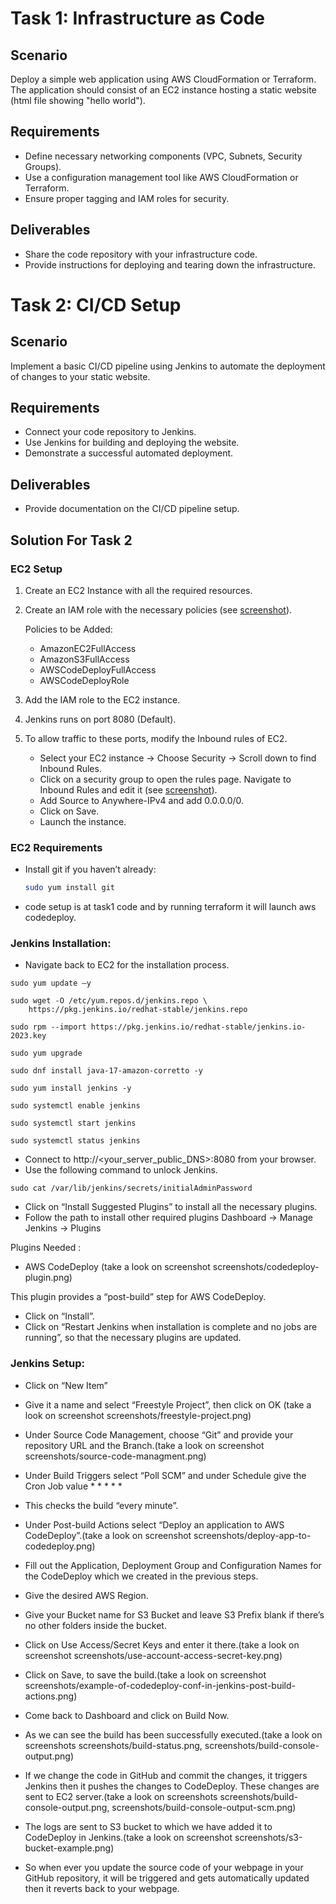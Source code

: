 # Task 1: Infrastructure as Code

## Scenario

Deploy a simple web application using AWS CloudFormation or Terraform. The application should consist of an EC2 instance hosting a static website (html file showing "hello world").

## Requirements

- Define necessary networking components (VPC, Subnets, Security Groups).
- Use a configuration management tool like AWS CloudFormation or Terraform.
- Ensure proper tagging and IAM roles for security.

## Deliverables

- Share the code repository with your infrastructure code.
- Provide instructions for deploying and tearing down the infrastructure.

# Task 2: CI/CD Setup

## Scenario

Implement a basic CI/CD pipeline using Jenkins to automate the deployment of changes to your static website.

## Requirements

- Connect your code repository to Jenkins.
- Use Jenkins for building and deploying the website.
- Demonstrate a successful automated deployment.

## Deliverables

- Provide documentation on the CI/CD pipeline setup.

## Solution For Task 2

### EC2 Setup

1. Create an EC2 Instance with all the required resources.
2. Create an IAM role with the necessary policies (see [screenshot](screenshots/iam-role-policies.png)).

   Policies to be Added:
   - AmazonEC2FullAccess
   - AmazonS3FullAccess
   - AWSCodeDeployFullAccess
   - AWSCodeDeployRole

3. Add the IAM role to the EC2 instance.
4. Jenkins runs on port 8080 (Default).
5. To allow traffic to these ports, modify the Inbound rules of EC2.
   - Select your EC2 instance -> Choose Security -> Scroll down to find Inbound Rules.
   - Click on a security group to open the rules page. Navigate to Inbound Rules and edit it (see [screenshot](screenshots/security-group-inboud-rules.png)).
   - Add Source to Anywhere-IPv4 and add 0.0.0.0/0.
   - Click on Save.
   - Launch the instance.

### EC2 Requirements

- Install git if you haven’t already:

    ```bash
    sudo yum install git
    ```

- code setup is at task1 code and by running terraform it will launch aws codedeploy.

### Jenkins Installation:
- Navigate back to EC2 for the installation process.

```
sudo yum update –y

sudo wget -O /etc/yum.repos.d/jenkins.repo \
    https://pkg.jenkins.io/redhat-stable/jenkins.repo

sudo rpm --import https://pkg.jenkins.io/redhat-stable/jenkins.io-2023.key

sudo yum upgrade

sudo dnf install java-17-amazon-corretto -y

sudo yum install jenkins -y

sudo systemctl enable jenkins

sudo systemctl start jenkins

sudo systemctl status jenkins
```

- Connect to http://<your_server_public_DNS>:8080 from your browser.
- Use the following command to unlock Jenkins.
```
sudo cat /var/lib/jenkins/secrets/initialAdminPassword

```

- Click on “Install Suggested Plugins” to install all the necessary plugins.
- Follow the path to install other required plugins
Dashboard -> Manage Jenkins -> Plugins

Plugins Needed :

- AWS CodeDeploy (take a look on screenshot screenshots/codedeploy-plugin.png)

This plugin provides a “post-build” step for AWS CodeDeploy.
- Click on “Install”.
- Click on “Restart Jenkins when installation is complete and no jobs are running”, so that the necessary plugins are updated.

### Jenkins Setup:

- Click on “New Item”
- Give it a name and select “Freestyle Project”, then click on OK (take a look on screenshot screenshots/freestyle-project.png)
- Under Source Code Management, choose “Git” and provide your repository URL and the Branch.(take a look on screenshot screenshots/source-code-managment.png)
- Under Build Triggers select “Poll SCM” and under Schedule give the Cron Job value * * * * *
- This checks the build “every minute”.
- Under Post-build Actions select “Deploy an application to AWS CodeDeploy”.(take a look on screenshot screenshots/deploy-app-to-codedeploy.png)
- Fill out the Application, Deployment Group and Configuration Names for the CodeDeploy which we created in the previous steps.
- Give the desired AWS Region.
- Give your Bucket name for S3 Bucket and leave S3 Prefix blank if there’s no other folders inside the bucket.

- Click on Use Access/Secret Keys and enter it there.(take a look on screenshot screenshots/use-account-access-secret-key.png)
- Click on Save, to save the build.(take a look on screenshot screenshots/example-of-codedeploy-conf-in-jenkins-post-build-actions.png)

- Come back to Dashboard and click on Build Now.
- As we can see the build has been successfully executed.(take a look on screenshots screenshots/build-status.png, screenshots/build-console-output.png)
- If we change the code in GitHub and commit the changes, it triggers Jenkins then it pushes the changes to CodeDeploy. These changes are sent to EC2 server.(take a look on screenshots screenshots/build-console-output.png, screenshots/build-console-output-scm.png)
- The logs are sent to S3 bucket to which we have added it to CodeDeploy in Jenkins.(take a look on screenshot screenshots/s3-bucket-example.png)

- So when ever you update the source code of your webpage in your GitHub repository, it will be triggered and gets automatically updated then it reverts back to your webpage.
